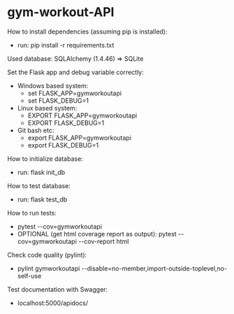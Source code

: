 # gym-workout-API

How to install dependencies (assuming pip is installed):
  - run: pip install -r requirements.txt

Used database: SQLAlchemy (1.4.46) => SQLite

Set the Flask app and debug variable correctly:
  - Windows based system:
    - set FLASK_APP=gymworkoutapi
    - set FLASK_DEBUG=1
  - Linux based system:
    - EXPORT FLASK_APP=gymworkoutapi
    - EXPORT FLASK_DEBUG=1
  - Git bash etc:
    - export FLASK_APP=gymworkoutapi
    - export FLASK_DEBUG=1

How to initialize database:
  - run: flask init_db

How to test database:
  - run: flask test_db

How to run tests:
  - pytest --cov=gymworkoutapi
  - OPTIONAL (get html coverage report as output): pytest --cov=gymworkoutapi --cov-report html

Check code quality (pylint):
  - pylint gymworkoutapi --disable=no-member,import-outside-toplevel,no-self-use

Test documentation with Swagger: 
- localhost:5000/apidocs/
